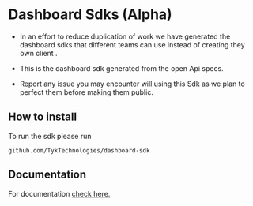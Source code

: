 # Dashboard Sdks (Alpha)

- In an effort to reduce duplication of work we have generated the dashboard sdks that different teams can use instead
  of creating they own client .

- This is the dashboard sdk generated from the open Api specs.
- Report any issue you may encounter will using this Sdk as we plan to perfect them before making them public.


## How to install
To run the sdk please run 

`github.com/TykTechnologies/dashboard-sdk`

## Documentation

For documentation [check here.](https://github.com/TykTechnologies/dashboard-sdk/blob/main/pkg/dashboard/README.md)
